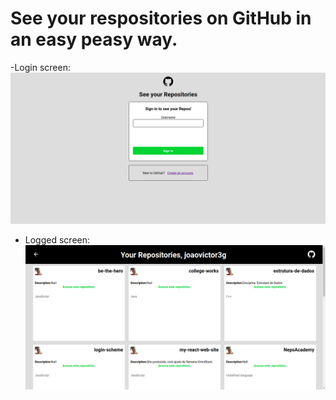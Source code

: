 # See your respositories on GitHub in an easy peasy way.

-Login screen:
![](assets/login.png)
- Logged screen:
![](assets/logado.png)


